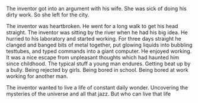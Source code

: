 The inventor got into an argument with his wife.
She was sick of doing his dirty work.
So she left for the city.

The inventor was heartbroken.
He went for a long walk to get his head straight.
The inventor was sitting by the river when he had his big idea.
He hurried to his laboratory and started working.
For three days straight he clanged and banged bits of metal together,
  put glowing liquids into bubbling testtubes,
  and typed commands into a giant computer.
He enjoyed working.
It was a nice escape from unpleasant thoughts which had haunted him since childhood.
The typical stuff a young man endures.
Getting beat up by a bully.
Being rejected by girls.
Being bored in school.
Being bored at work working for another man.

The inventor wanted to live a life of constant daily wonder.
Uncovering the mysteries of the universe and all that jazz.
But who can live that life

